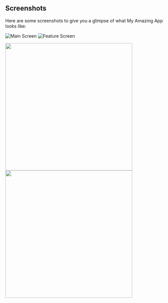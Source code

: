 ## Screenshots

Here are some screenshots to give you a glimpse of what My Amazing App looks like:

![Main Screen](Screenshots/Screenshot_20240320-224143.png)
![Feature Screen](Screenshots/Screenshot_20240320-224153.png)

<p float="left">
  <img src="Screenshots/Screenshot_20240320-224143.png" width="400" />
  <img src="Screenshots/Screenshot_20240320-224153.png" width="400" /> 
</p>

